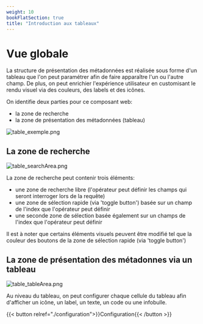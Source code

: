 ```yaml
---
weight: 10
bookFlatSection: true
title: "Introduction aux tableaux"
---
```


# Vue globale
La structure de présentation des métadonnées est réalisée sous forme d'un tableau que l'on peut paramétrer afin de faire apparaître l'un ou l'autre champ. De plus, on peut enrichier l'expérience utilisateur en customisant le rendu visuel via des couleurs, des labels et des icônes.

On identifie deux parties pour ce composant web:
- la zone de recherche
- la zone de présentation des métadonnées (tableau)

![table_exemple.png](../images/table_exemple.png)

## La zone de recherche

![table_searchArea.png](../images/table_searchArea.png)

La zone de recherche peut contenir trois éléments:
- une zone de recherche libre (l'opérateur peut définir les champs qui seront interroger lors de la requête)
- une zone de sélection rapide (via 'toggle button') basée sur un champ de l'index que l'opérateur peut définir
- une seconde zone de sélection basée également sur un champs de l'index que l'opérateur peut définir

Il est à noter que certains éléments visuels peuvent être modifié tel que la couleur des boutons de la zone de sélection rapide (via 'toggle button')

## La zone de présentation des métadonnes via un tableau

![table_tableArea.png](../images/table_tableArea.png)

Au niveau du tableau, on peut configurer chaque cellule du tableau afin d'afficher un icône, un label, un texte, un code ou une infobulle.

{{< button relref="./configuration">}}Configuration{{< /button >}}
